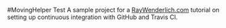 #MovingHelper
Test
A sample project for a [RayWenderlich.com](http://www.raywenderlich.com) tutorial on setting up continuous integration with GitHub and Travis CI. 
